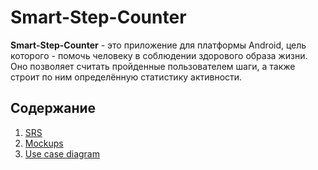 # Smart-Step-Counter
**Smart-Step-Counter** - это приложение для платформы Android, цель которого - помочь человеку в
соблюдении здорового образа жизни. Оно позволяет считать пройденные пользователем шаги, а также строит по ним определённую статистику активности.
## Содержание
  1. [SRS](https://github.com/PeterZhukovetc/Smart-Step-Counter/blob/master/Documentation/SRS.md)
  2. [Mockups](https://github.com/PeterZhukovetc/Smart-Step-Counter/tree/master/Other/Mockups)
  3. [Use case diagram](https://github.com/PeterZhukovetc/Smart-Step-Counter/blob/master/Documentation/Diagrams/Use%20Case/README.md)
